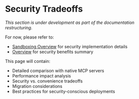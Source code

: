 # Security Tradeoffs

*This section is under development as part of the documentation restructuring.*

For now, please refer to:
- [Sandboxing Overview](./sandboxing-overview.md) for security implementation details
- [Overview](../overview.md) for security benefits summary

This page will contain:
- Detailed comparison with native MCP servers
- Performance impact analysis
- Security vs. convenience tradeoffs
- Migration considerations
- Best practices for security-conscious deployments
